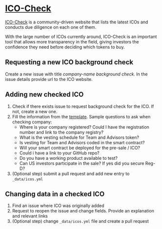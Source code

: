 # [ICO-Check](https://icocheck.io/)

[ICO-Check](https://icocheck.io/) is a community-driven website that lists the latest ICOs and conducts due diligence on each one of them.            
             
With the large number of ICOs currently around, ICO-Check is an important tool that allows more transparency in the field, giving investors the confidence they need before deciding which tokens to buy.

## Requesting a new ICO background check
Create a new issue with title _company-name background check_. In the issue details provide url to the ICO website.

## Adding new checked ICO
1. Check if there exists issue to request background check for the ICO. If not, create a new one.
2. Fill the information from the [template](https://github.com/ico-check/ico-check/blob/master/.github/issue_template.md). Sample questions to ask when checking company:
    - Where is your company registered? Could I have the registration number and link to the company registry?
    - What is the vesting schedule for Team and Advisors token?
    - Is vesting for Team and Advisors coded in the smart contract?
    - Will your smart contract be deployed for the pre-sale / ICO?
    - Could i have a link to your GitHub repo?
    - Do you have a working product available to test?
    - Can US investors participate in the sale? If yes did you secure Reg-D?
3. (Optional step) submit a pull request and add new entry to `_data/icos.yml`

## Changing data in a checked ICO
1. Find an issue where ICO was originally added
2. Request to reopen the issue and change fields. Provide an explanation and relevant links
3. (Optional step) change `_data/icos.yml` file and create a pull request
